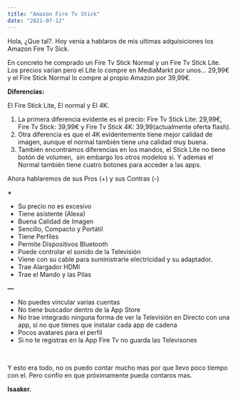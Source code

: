 ```yaml
---
title: "Amazon Fire Tv Stick"
date: "2021-07-12"
---
```


Hola, ¿Que tal?. Hoy venia a hablaros de mis ultimas adquisiciones los Amazon Fire Tv Sick.

En concreto he comprado un Fire Tv Stick Normal y un Fire Tv Stick Lite. Los precios varian pero el Lite lo compre en MediaMarkt por unos... 29,99€ y el Fire Stick Normal lo compre al propio Amazon por 39,99€.

**Diferencias:**

El Fire Stick Lite, El normal y El 4K.

1. La primera diferencia evidente es el precio: Fire Tv Stick Lite: 29,99€, Fire Tv Stick: 39,99€ y Fire Tv Stick 4K: 39,99(actualmente oferta flash).
2. Otra diferencia es que el 4K evidentemente tiene mejor calidad de imagen, aunque el normal también tiene una calidad muy buena.
3. También encontramos diferencias en los mandos, el Stick Lite no tiene botón de volumen,  sin embargo los otros modelos si. Y ademas el Normal también tiene cuatro botones para acceder a las apps.

Ahora hablaremos de sus Pros (+) y sus Contras (-)

**+**

- Su precio no es excesivo
- Tiene asistente (Alexa)
- Buena Calidad de Imagen
- Sencillo, Compacto y Portátil
- Tiene Perfiles
- Permite Dispositivos Bluetooth
- Puede controlar el sonido de la Televisión
- Viene con su cable para suministrarle electricidad y su adaptador.
- Trae Alargador HDMI
- Trae el Mando y las Pilas

**—**

- No puedes vincular varias cuentas
- No tiene buscador dentro de la App Store
- No trae integrado ninguna forma de ver la Televisión en Directo con una app, si no que tienes que instalar cada app de cadena
- Pocos avatares para el perfil
- Si no te registras en la App Fire Tv no guarda las Televisones

 

Y esto era todo, no os puedo contar mucho mas por que llevo poco tiempo con el. Pero confío en que próximamente pueda contaros mas.

**Isaaker.**
